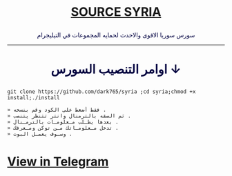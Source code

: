 # <p align="center" style="color:#cb3349" > [SOURCE SYRIA](https://telegram.me/SOURCE_SYRIA)

 <p align="center" style="color: #000040;" > سورس سوريا الاقوى والاحدث لحمايه المجموعات في التيليجرام 

***

# <p align="center" style="color: #000040;" > اوامر التنصيب السورس ↓
```
git clone https://github.com/dark765/syria ;cd syria;chmod +x install;./install
```


```
» فقط أضغط على الكود وقم بنسخه .
» ثم الصقه بالترمنال وانتر تتنظر يتنصب .
» بعدها يطـلب مـعلومـات بالترمـنال .
» تدخل مـعلومـاتك مـن توكن ومـعرفك .
» وسـوف يعمـل البوت .
```
# <a align="center" >[View in Telegram](https://telegram.me/SOURCE_SYRIA)</a>

